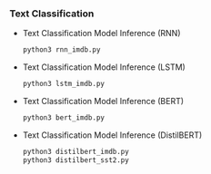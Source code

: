 ### Text Classification

- Text Classification Model Inference (RNN)
    
    ```python
    python3 rnn_imdb.py
    ```
    
- Text Classification Model Inference (LSTM)
    
    ```python
    python3 lstm_imdb.py
    ```
    
- Text Classification Model Inference (BERT)
    
    ```python
    python3 bert_imdb.py
    ```
    
- Text Classification Model Inference (DistilBERT)
    
    ```python
    python3 distilbert_imdb.py
    python3 distilbert_sst2.py
    ```
